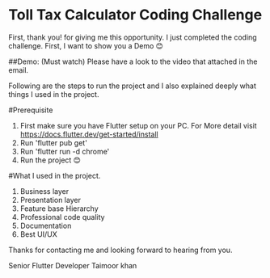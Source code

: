 # Toll Tax Calculator Coding Challenge

First, thank you! for giving me this opportunity. I just completed the coding challenge. First, I want to show you a Demo 😊

##Demo: (Must watch)
Please have a look to the video that attached in the email.

Following are the steps to run the project and I also explained deeply what things I used in the project.

#Prerequisite

1. First make sure you have Flutter setup on your PC. For More detail visit https://docs.flutter.dev/get-started/install
2. Run 'flutter pub get'
3. Run 'flutter run -d chrome'
3. Run the project 😊

#What I used in the project.


1. Business layer 
2. Presentation layer
3. Feature base Hierarchy 
4. Professional code quality 
5. Documentation 
6. Best UI/UX

Thanks for contacting me and looking forward to hearing from you.

Senior Flutter Developer
Taimoor khan 
